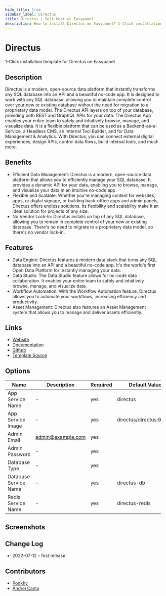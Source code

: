 ```yaml
---
hide_title: true
sidebar_label: Directus
title: Directus | Self-Host on Easypanel
description: How to install Directus on Easypanel? 1-Click installation template for Directus on Easypanel
---
```


<!-- generated -->

# Directus

1-Click installation template for Directus on Easypanel

## Description

Directus is a modern, open-source data platform that instantly transforms any SQL database into an API and a beautiful no-code app. It is designed to work with any SQL database, allowing you to maintain complete control over your new or existing database without the need for migration to a proprietary data model. The Directus API layers on top of your database, providing both REST and GraphQL APIs for your data. The Directus App enables your entire team to safely and intuitively browse, manage, and visualize data. It is a flexible platform that can be used as a Backend-as-a-Service, a Headless CMS, an Internal Tool Builder, and for Data Management &amp; Analytics. With Directus, you can connect external digital experiences, design APIs, control data flows, build internal tools, and much more.

## Benefits

- Efficient Data Management: Directus is a modern, open-source data platform that allows you to efficiently manage your SQL database. It provides a dynamic API for your data, enabling you to browse, manage, and visualize your data in an intuitive no-code app.
- Flexible and Scalable: Whether you're managing content for websites, apps, or digital signage, or building back-office apps and admin panels, Directus offers endless solutions. Its flexibility and scalability make it an ideal solution for projects of any size.
- No Vendor Lock-In: Directus installs on top of any SQL database, allowing you to remain in complete control of your new or existing database. There's no need to migrate to a proprietary data model, so there's no vendor lock-in.

## Features

- Data Engine: Directus features a modern data stack that turns any SQL database into an API and a beautiful no-code app. It's the world's first Open Data Platform for instantly managing your data.
- Data Studio: The Data Studio feature allows for no-code data collaboration. It enables your entire team to safely and intuitively browse, manage, and visualize data.
- Workflow Automation: With the Workflow Automation feature, Directus allows you to automate your workflows, increasing efficiency and productivity.
- Asset Management: Directus also features an Asset Management system that allows you to manage and deliver assets efficiently.

## Links

- [Website](https://directus.io/)
- [Documentation](https://docs.directus.io/)
- [Github](https://github.com/directus/docs)
- [Template Source](https://github.com/easypanel-io/templates/tree/main/templates/directus)

## Options

Name | Description | Required | Default Value
-|-|-|-
App Service Name | - | yes | directus
App Service Image | - | yes | directus/directus:9.18.1
Admin Email | admin@example.com | yes | 
Admin Password | - | yes | 
Database Type | - | yes | 
Database Service Name | - | yes | directus-db
Redis Service Name | - | yes | directus-redis

## Screenshots


## Change Log

- 2022-07-12 – first release

## Contributors

- [Ponkhy](https://github.com/Ponkhy)
- [Andrei Canta](https://github.com/deiucanta)
